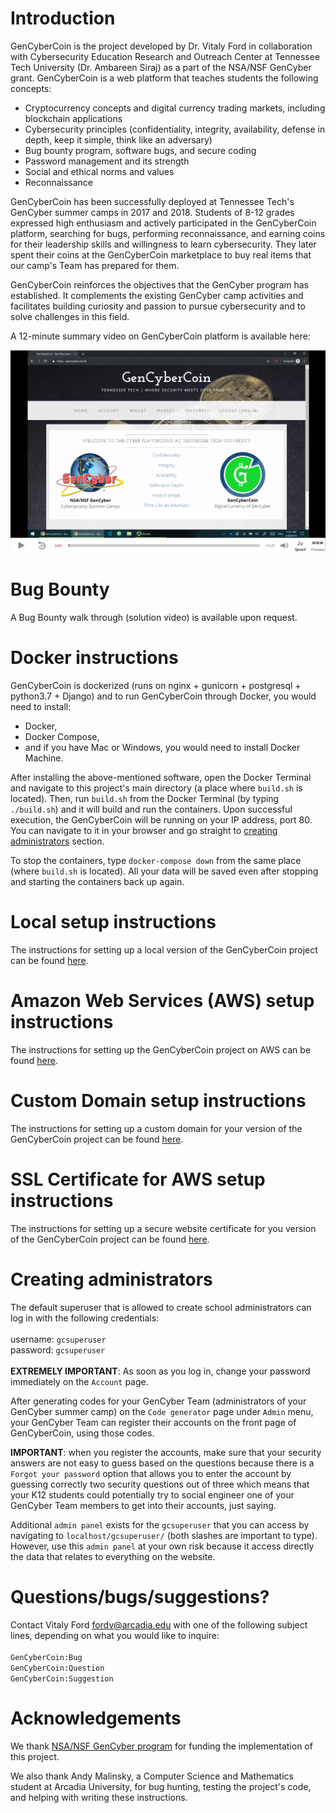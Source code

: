# Introduction

GenCyberCoin is the project developed by Dr. Vitaly Ford in collaboration with Cybersecurity Education Research and Outreach Center at Tennessee Tech University (Dr. Ambareen Siraj) as a part of the NSA/NSF GenCyber grant. GenCyberCoin is a web platform that teaches students the following concepts:

- Cryptocurrency concepts and digital currency trading markets, including blockchain applications
- Cybersecurity principles (confidentiality, integrity, availability, defense in depth, keep it simple, think like an adversary)
- Bug bounty program, software bugs, and secure coding
- Password management and its strength
- Social and ethical norms and values
- Reconnaissance

GenCyberCoin has been successfully deployed at Tennessee Tech's GenCyber summer camps in 2017 and 2018. Students of 8-12 grades expressed high enthusiasm and actively participated in the GenCyberCoin platform, searching for bugs, performing reconnaissance, and earning coins for their leadership skills and willingness to learn cybersecurity. They later spent their coins at the GenCyberCoin marketplace to buy real items that our camp's Team has prepared for them.

GenCyberCoin reinforces the objectives that the GenCyber program has established. It complements the existing GenCyber camp activities and facilitates building curiosity and passion to pursue cybersecurity and to solve challenges in this field.

A 12-minute summary video on GenCyberCoin platform is available here:

[![Watch the video](instructions/img-readme/homepage.png)](https://arcadia.hosted.panopto.com/Panopto/Pages/Embed.aspx?id=4a2d137e-e80f-4dd3-bc5e-aa1e00f7b4b7&v=1)

# Bug Bounty

A Bug Bounty walk through (solution video) is available upon request.

# Docker instructions

GenCyberCoin is dockerized (runs on nginx + gunicorn + postgresql + python3.7 + Django) and to run GenCyberCoin through Docker, you would need to install:
 - Docker,
 - Docker Compose,
 - and if you have Mac or Windows, you would need to install Docker Machine.

After installing the above-mentioned software, open the Docker Terminal and navigate to this project's main directory (a place where `build.sh` is located). Then, run `build.sh` from the Docker Terminal (by typing `./build.sh`) and it will build and run the containers. Upon successful execution, the GenCyberCoin will be running on your IP address, port 80. You can navigate to it in your browser and go straight to [creating administrators](#creating-administrators) section.

To stop the containers, type `docker-compose down` from the same place (where `build.sh` is located). All your data will be saved even after stopping and starting the containers back up again.

# Local setup instructions

The instructions for setting up a local version of the GenCyberCoin project can be found [here](instructions/Local_setup.MD).

# Amazon Web Services (AWS) setup instructions

The instructions for setting up the GenCyberCoin project on AWS can be found [here](instructions/AWS_setup.MD).

# Custom Domain setup instructions

The instructions for setting up a custom domain for your version of the GenCyberCoin project can be found [here](instructions/Domain_setup.MD).

# SSL Certificate for AWS setup instructions

The instructions for setting up a secure website certificate for you version of the GenCyberCoin project can be found [here](instructions/SSL_setup.MD).

# Creating administrators

The default superuser that is allowed to create school administrators can log in with the following credentials:<br><br>
username: `gcsuperuser`<br>
password: `gcsuperuser`<br><br>
**EXTREMELY IMPORTANT**: As soon as you log in, change your password immediately on the `Account` page.<br>

After generating codes for your GenCyber Team (administrators of your GenCyber summer camp) on the `Code generator` page under `Admin` menu, your GenCyber Team can register their accounts on the front page of GenCyberCoin, using those codes.<br>

**IMPORTANT**: when you register the accounts, make sure that your security answers are not easy to guess based on the questions because there is a `Forgot your password` option that allows you to enter the account by guessing correctly two security questions out of three which means that your K12 students could potentially try to social engineer one of your GenCyber Team members to get into their accounts, just saying.<br>

Additional `admin panel` exists for the `gcsuperuser` that you can access by navigating to `localhost/gcsuperuser/` (both slashes are important to type). However, use this `admin panel` at your own risk because it access directly the data that relates to everything on the website.

# Questions/bugs/suggestions?

Contact Vitaly Ford fordv@arcadia.edu with one of the following subject lines, depending on what you would like to inquire:<br><br>
`GenCyberCoin:Bug`<br>
`GenCyberCoin:Question`<br>
`GenCyberCoin:Suggestion`

# Acknowledgements

We thank [NSA/NSF GenCyber program](https://www.gen-cyber.com/ "NSA/NSF GenCyber Program") for funding the implementation of this project.

We also thank Andy Malinsky, a Computer Science and Mathematics student at Arcadia University, for bug hunting, testing the project's code, and helping with writing these instructions.
